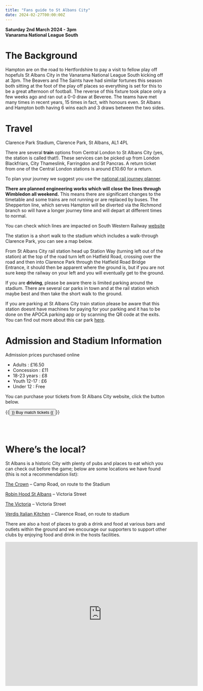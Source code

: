 ```yaml
---
title: "Fans guide to St Albans City"
date: 2024-02-27T00:00:00Z
---
```


**Saturday 2nd March 2024 - 3pm** <br>
**Vanarama National League South**


# **The Background**

Hampton are on the road to Hertfordshire to pay a visit to fellow play off hopefuls St Albans City in the Vanarama National League South kicking off at 3pm. The Beavers and The Saints have had similar fortunes this season both sitting at the foot of the play off places so everything is set for this to be a great afternoon of football. The reverse of this fixture took place only a few weeks ago and ran out a 0-0 draw at Beveree. The teams have met many times in recent years, 15 times in fact, with honours even. St Albans and Hampton both having 6 wins each and 3 draws between the two sides. 

# **Travel**

Clarence Park Stadium,
Clarence Park,
St Albans,
AL1 4PL

There are several **train** options from Central London to St Albans City (yes, the station is called that!). These services can be picked up from London Blackfriars, City Thameslink, Farringdon and St Pancras. A return ticket from one of the Central London stations is around £10.60 for a return. 

To plan your journey we suggest you use the [national rail journey planner](https://www.nationalrail.co.uk/journey-planner/).

**There are planned engineering works which will close the lines through Wimbledon all weekend.** This means there are significant changes to the timetable and some trains are not running or are replaced by buses. The Shepperton line, which serves Hampton will be diverted via the Richmond branch so will have a longer journey time and will depart at different times to normal. 

You can check which lines are impacted on South Western Railway [website](https://www.southwesternrailway.com/plan-my-journey/planned-improvements/march-2024-works)

The station is a short walk to the stadium which includes a walk-through Clarence Park, you can see a map below.

From St Albans City rail station head up Station Way (turning left out of the station) at the top of the road turn left on Hatfield Road, crossing over the road and then into Clarence Park through the Hatfield Road Bridge Entrance, it should then be apparent where the ground is, but if you are not sure keep the railway on your left and you will eventually get to the ground. 

If you are **driving**, please be aware there is limited parking around the stadium. There are several car parks in town and at the rail station which maybe best and then take the short walk to the ground. 

If you are parking at St Albans City train station please be aware that this station doesnt have machines for paying for your parking and it has to be done on the APOCA parking app or by scanning the QR code at the exits. You can find out more about this car park [here](https://www.apcoa.co.uk/parking-in/st-albans-1/st-albans-station-way/). 

# **Admission and Stadium Information**

Admission prices purchased online
- Adults : £16.50
- Concession : £11
- 18-23 years : £8
- Youth 12-17 : £6
- Under 12 : Free

You can purchase your tickets from St Albans City website, click the button below.

{{<button href="https://fanzone.stalbanscityfc.com/product/st-albans-city-v-hampton-richmond-borough-020324/" target="_self">}} Buy match tickets {{</button>}}

<br>
<br>

# **Where’s the local?**

St Albans is a historic City with plenty of pubs and places to eat which you can check out before the game; below are some locations we have found (this is not a recommendation list):

[The Crown](https://www.crownstalbans.com/) – Camp Road, on route to the Stadium

[Robin Hood St Albans]( https://www.robin-hood-st-albans.co.uk/) – Victoria Street

[The Victoria]( https://www.instagram.com/thevictoriasta/?hl=en) – Victoria Street

[Verdis Italian Kitchen]( https://www.verdisitaliankitchen.co.uk/) – Clarence Road, on route to stadium


There are also a host of places to grab a drink and food at various bars and outlets within the ground and we encourage our supporters to support other clubs by enjoying food and drink in the hosts facilities. 


<iframe src="https://www.google.com/maps/embed?pb=!1m18!1m12!1m3!1d2469.8391511941254!2d-0.327738423365121!3d51.75426477187052!2m3!1f0!2f0!3f0!3m2!1i1024!2i768!4f13.1!3m3!1m2!1s0x48763eda34fd7e31%3A0xfd83a2001ea9084d!2sSt%20Albans%20City%20Football%20Club!5e0!3m2!1sen!2suk!4v1708991982157!5m2!1sen!2suk" width="600" height="450" style="border:0;" allowfullscreen="" loading="lazy" referrerpolicy="no-referrer-when-downgrade"></iframe>
